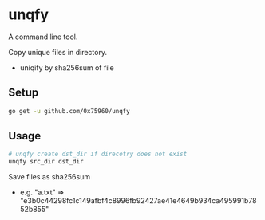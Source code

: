 unqfy
=====

A command line tool.

Copy unique files in directory.

* uniqify by sha256sum of file

Setup
-----

```sh
go get -u github.com/0x75960/unqfy
```

Usage
-----

```sh
# unqfy create dst_dir if direcotry does not exist
unqfy src_dir dst_dir
```

Save files as sha256sum

* e.g. "a.txt" => "e3b0c44298fc1c149afbf4c8996fb92427ae41e4649b934ca495991b7852b855"
